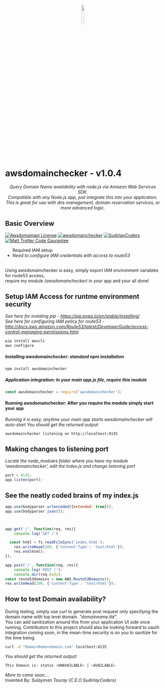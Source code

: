 <p align="center"><img width=12.5% src="http://sudirlaycoders.com/files/sclogo.png"></p>
<p align="center"><h1>awsdomainchecker - v1.0.4</h1></p>
<p align="center"><i>Query Domain Name availability with node.js via Amazon Web Services SDK. 
<br />Compatible with any Node.js app, just integrate this into your application. This is great for use with dns management, domain reservation services, or more advanced logic.</i></p>


## Basic Overview
[![Awsdomainapi License](https://img.shields.io/badge/Licensed-Sulayman%20Touray-orange.svg)](https://github.com/sudir/awsdomainchecker/blob/master/LICENSE.txt)
[![awsdomainchecker](https://img.shields.io/badge/awsdomainchecker-npm-blue.svg)](https://www.npmjs.com/package/awsdomainchecker)
[![SudirlayCoders](https://img.shields.io/badge/SudirlayCoders-Experts-brightgreen.svg)](http://www.sudirlaycoders.com)
[![Matt Trotter Code Gaurantee](https://img.shields.io/badge/Fully%20Tested-v1.0.4-red.svg)]()


<ul> Required IAM setup
<li> <i>Need to configure IAM credentials with access to route53</i>
</ul> 

<br />
Using awsdomainchecker is easy, simply export IAM environment variables for route53 access, 
<br>require my module <i>(awsdomainchecker)</i> in your app and your all done!

## Setup IAM Access for runtme environment security 
<i>See here for instaling pip - https://pip.pypa.io/en/stable/installing/</i>
<br />
<i>See here for configuring IAM policy for route53 - http://docs.aws.amazon.com/Route53/latest/DeveloperGuide/access-control-managing-permissions.html</i>
```bash
pip install awscli
aws configure
```

##### Installing awsdomainchecker: standard npm installation
```bash
npm install awsdomainchecker
```

##### Application integration: In your main app.js file, require this module
```javascript
const awsdomainchecker = require('awsdomainchecker');
```


#### Running awsdomainchecker: After you require the module simply start your app 
<i>Running it is easy, anytime your main app starts awsdomainchecker will auto-start</i>
<i>You should get the returned output:</i>
```bash
awsdomainchecker listening on http://localhost:8135
```


## Making changes to listening port
<i>Locate the node_modules folder where you have my module 'awsdomainchecker', edit the index.js and change listening port</i> 
```javascript
port = 8135;
app.listen(port);
```
## See the neatly coded brains of my index.js
```javascript
app.use(bodyparser.urlencoded({extended: true}));
app.use(bodyparser.json());



app.get('/', function(req, res){
    console.log('GET /')

  const html = fs.readFileSync('index.html');
    res.writeHead(200, {'Content-Type': 'text/html'});
    res.end(html);
});

app.post('/', function(req, res){
    console.log('POST /');
    console.dir(req.body);
const route53domains = new AWS.Route53Domains();
res.writeHead(200, {'Content-Type': 'text/html'});
```
## How to test Domain availability?

#### 
During testing, simply use curl to generate post request only specifying the domain name with top level domain. <i>"domainname.tld"</i>. 
<br />You can add sanitization around this from your application UI side once running. Contributors to this project should also be looking
forward to oauth integration coming soon, in the mean-time security is on you to sanitize for the time being.

```bash
curl -d "DomainName=domain.com" localhost:8135
```

<i>You should get the returned output:</i>
```bash
This Domain is: status <UNAVAILABLE> | <AVAILABLE>
```

<i>More to come soon....</i>
<br />Invented By: <i>Sulayman Touray {C.E.O SudirlayCoders}</i>
